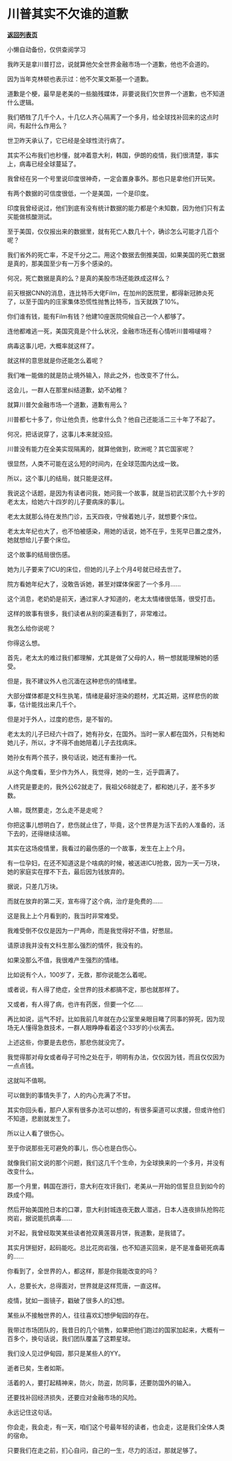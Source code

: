 # 川普其实不欠谁的道歉

[**返回列表页**](/gzh/记忆承载3)

小懒自动备份，仅供查阅学习

我昨天是拿川普打岔，说就算他欠全世界金融市场一个道歉，他也不会道的。

  

因为当年克林顿也表示过：他不欠莱文斯基一个道歉。

  

道歉是个梗，最早是老美的一些脑残媒体，非要说我们欠世界一个道歉，也不知道什么逻辑。

  

我们牺牲了几千个人，十几亿人齐心隔离了一个多月，给全球找补回来的这点时间，有起什么作用么？

  

世卫昨天承认了，它已经是全球性流行病了。

  

其实不公布我们也秒懂，就冲着意大利，韩国，伊朗的疫情，我们很清楚，事实上，病毒已经全球蔓延了。

  

我曾经在另一个号里说印度很神奇，一定会置身事外。那也只是拿他们开玩笑。

  

有两个数据的可信度很低，一个是美国，一个是印度。

  

印度我曾经说过，他们到底有没有统计数据的能力都是个未知数，因为他们只有孟买能做核酸测试。

  

至于美国，仅仅报出来的数据里，就有死亡人数几十个，确诊怎么可能才几百个呢？

  

我们省外的死亡率，不足千分之二。用这个数据去倒推美国，如果美国的死亡数据是真的，那美国至少有一万多个感染的。

  

何况，死亡数据是真的么？是真的美股市场还能跌成这样么？

  

前天根据CNN的消息，连比特币大佬Film，在加州的医院里，都得新冠肺炎死了，以至于国内的庄家集体恐慌性抛售比特币，当天就跌了10%。  

  

你们谁有钱，能有Film有钱？他建10座医院伺候自己一个人都够了。

  

连他都难逃一死，美国究竟是个什么状况，金融市场还有心情听川普嘚啵嘚？

  

病毒这事儿吧，大概率就这样了。

  

就这样的意思就是你还能怎么着呢？

  

我们唯一能做的就是防止境外输入，除此之外，也改变不了什么。

  

这会儿，一群人在那里纠结道歉，幼不幼稚？

  

就算川普欠金融市场一个道歉，道歉有用么？

  

川普都七十多了，你让他负责，他拿什么负？他自己还能活二三十年了不起了。

  

何况，把话说穿了，这事儿本来就没招。

  

川普没有能力在全美实现隔离的，就算他做到，欧洲呢？其它国家呢？

  

很显然，人类不可能在这么短的时间内，在全球范围内达成一致。

  

所以，这个事儿的结局，就只能是这样。

  

我说这个话题，是因为有读者问我，她问我一个故事，就是当初武汉那个九十岁的老太太，给她六十四岁的儿子要病床的事儿。

  

老太太就那么待在发热门诊，五天四夜，守候着她儿子，就想要个床位。

  

老太太年纪也大了，也不怕被感染，用她的话说，她不在乎，生死早已置之度外，她就想给儿子要个床位。

  

这个故事的结局很伤感。

  

她为儿子要来了ICU的床位，但她的儿子上个月4号就已经去世了。

  

院方看她年纪大了，没敢告诉她，甚至对媒体保密了一个多月......

  

这个消息，老奶奶是前天，通过家人才知道的，老太太情绪很低落，很受打击。

  

这样的故事有很多，我们读者从别的渠道看到了，非常难过。

  

我怎么给你说呢？

  

你得这么想。

  

首先，老太太的难过我们都理解，尤其是做了父母的人，稍一想就能理解她的感受。

  

但是，我不建议外人也沉湎在这种悲伤的情绪里。

  

大部分媒体都是文科生执笔，情绪是最好渲染的题材，尤其近期，这样悲伤的故事，估计能找出来几千个。

  

但是对于外人，过度的悲伤，是不智的。

  

老太太的儿子已经六十四了，她有孙女，在国外。当时一家人都在国外，只有她和她儿子，所以，才不得不由她陪着儿子去找病床。

  

她孙女有两个孩子，换句话说，她还有重孙一代。

  

从这个角度看，至少作为外人，我觉得，她的一生，近乎圆满了。

  

人终究是要走的，我外公62就走了，我祖父68就走了，都和她儿子，差不多岁数。

  

人嘛，既然要走，怎么走不是走呢？

  

你把这事儿想明白了，悲伤就止住了，毕竟，这个世界是为活下去的人准备的，活下去的，还得继续活嘛。

  

其实在这场疫情里，我看过的最伤感的一个故事，发生在上上个月。

  

有一位孕妇，在还不知道这是个啥病的时候，被送进ICU抢救，因为一天一万块，她的家庭实在撑不下去，最后因为钱放弃的。

  

据说，只差几万块。

  

而就在放弃的第二天，宣布得了这个病，治疗是免费的......

  

这是我上上个月看到的，我当时非常难受。

  

我难受倒不仅仅是因为一尸两命，而是我觉得好不值，好憋屈。

  

请原谅我并没有文科生那么强烈的情怀，我没有的。

  

如果没那么不值，我很难产生强烈的情绪。

  

比如说有个人，100岁了，无救，那你说能怎么着呢。

  

或者说，有人得了绝症，全世界的技术都搞不定，那也就那样了。

  

又或者，有人得了病，也许有药医，但要一个亿.....

  

再比如说，运气不好。比如我前几年就在办公室里亲眼目睹了同事的猝死，因为现场无人懂得急救技术，一群人眼睁睁看着这个33岁的小伙离去。

  

上述这些，你要是去悲伤，那悲伤就没完了。

  

我觉得那对母女或者母子可怜之处在于，明明有办法，仅仅因为钱，而且仅仅因为一点点钱。

  

这就叫不值啊。

  

可以做到的事情失手了，人的内心充满了不甘。

  

其实你回头看，那户人家有很多办法可以想的，有很多渠道可以求援，但或许他们不知道，悲剧就发生了。

  

所以让人看了很伤心。

  

至于你说那些无可避免的事儿，伤心也是白伤心。

  

就像我们前文说的那个问题，我们这几千个生命，为全球换来的一个多月，并没有改变什么。  

  

那一个月里，韩国在游行，意大利在攻讦我们，老美从一开始的信誓旦旦到如今的跌成个翔。

  

然后开始美国抢日本的口罩，意大利封城连夜无数人潜逃，日本人连夜排队抢购花岗岩，据说能抗病毒......

  

对不起，我曾经取笑某些读者抢双黄莲蓉月饼，我道歉，是我错了。

  

其实月饼挺好，起码能吃。总比花岗岩强，也不知道买回来，是不是准备砸死病毒的......  

  

你看到了，全世界的人，都这样，那是你我能改变的吗？

  

人，总要长大，总得面对，世界就是这样荒唐，一直这样。

  

疫情，犹如一面镜子，戳破了很多人的幻想。

  

某些从不接触世界的人，往往喜欢幻想伊甸园的存在。

  

我带过市场团队的，我昔日的几个销售，如果把他们跑过的国家加起来，大概有一百多个，换句话说，我们团队覆盖了这颗星球。

  

我们没人见过伊甸园，那只是某些人的YY。

  

逝者已矣，生者如斯。

  

活着的人，要打起精神来，防火，防盗，防同事，还要防国外的输入。

  

还要找补回经济损失，还要应对金融市场的风险。

  

永远记住这句话。

  

你会走，我会走，有一天，咱们这个号最年轻的读者，也会走，这是我们全体人类的宿命。

  

只要我们在走之前，扪心自问，自己的一生，尽力的活过，那就足够了。

